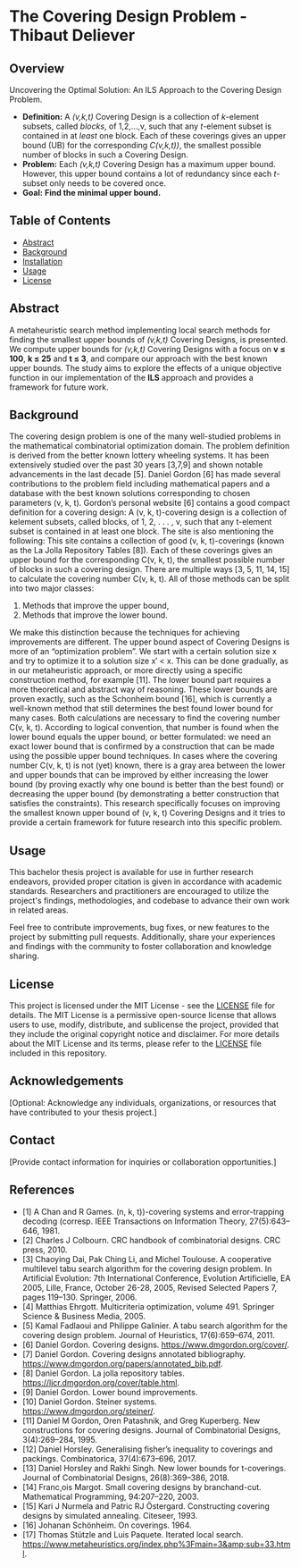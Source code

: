 # The Covering Design Problem - Thibaut Deliever


## Overview

Uncovering the Optimal Solution: An ILS Approach to the Covering Design Problem.
- **Definition:** A _(v,k,t)_ Covering Design is a collection of _k_-element subsets, called _blocks_, of 1,2,...,v, such that any _t_-element subset is contained in at _least_ one block. Each of these coverings gives an upper bound (UB) for the corresponding _C(v,k,t))_, the smallest possible number of blocks in such a Covering Design.
- **Problem:** Each _(v,k,t)_ Covering Design has a maximum upper bound. However, this upper bound contains a lot of redundancy since each _t_-subset only needs to be covered once.
- **Goal:** **Find the minimal upper bound.**


## Table of Contents
- [Abstract](#abstract)
- [Background](#background)
- [Installation](#installation)
- [Usage](#usage)
- [License](#license)


## Abstract

A metaheuristic search method implementing local search methods for finding the smallest upper bounds of _(v,k,t)_ Covering Designs, is presented. We compute upper bounds for _(v,k,t)_ Covering Designs with a focus on **v ≤ 100**, **k ≤ 25** and **t ≤ 3**, and compare our approach with the best known upper bounds. The study aims to explore the effects of a unique objective function in our implementation of the **ILS** approach and provides a framework for future work.


## Background

The covering design problem is one of the many well-studied problems in the mathematical combinatorial optimization domain. The problem definition is derived from the better known lottery wheeling systems. It has been extensively studied over the past 30 years [3,7,9] and shown notable advancements in the last decade [5]. Daniel Gordon [6] has made several contributions to the problem field including mathematical papers and a database with the best known solutions corresponding to chosen parameters (v, k, t). Gordon’s personal website [6] contains a good compact definition for a covering design: A (v, k, t)-covering design is a collection of kelement subsets, called blocks, of 1, 2, . . . , v, such that any t-element subset is contained in at least one block. The site is also mentioning the following: This site contains a collection of good (v, k, t)-coverings (known as the La Jolla Repository Tables [8]). Each of these coverings gives an upper bound for the corresponding C(v, k, t), the smallest possible number of blocks in such a covering
design. There are multiple ways [3, 5, 11, 14, 15] to calculate the covering number C(v, k, t). All of those methods can be split into two major classes: 
  1. Methods that improve the upper bound,
  2. Methods that improve the lower bound.

We make this distinction because the techniques for achieving improvements are different. The upper bound aspect of Covering Designs is more of an “optimization problem”. We start with a certain solution size x and try to optimize it to a solution size x′ < x. This can be done gradually, as in our metaheuristic approach, or more directly using a specific construction method, for example [11]. The lower bound part requires a more theoretical and abstract way of reasoning. These lower bounds are proven exactly, such as the Schonheim bound [16], which is currently a well-known method that still determines the best found lower
bound for many cases. Both calculations are necessary to find the covering number C(v, k, t). According to logical convention, that number is found when the lower bound equals the upper bound, or better formulated: we need an exact lower bound that is confirmed by a construction that can be made using the possible upper bound techniques. In cases where the covering number C(v, k, t) is not (yet) known, there is a gray area between the lower and upper bounds that can be improved by either increasing the lower bound (by proving exactly why one bound is better than the best found) or decreasing the upper bound (by demonstrating a better construction that satisfies the constraints). This research specifically focuses on improving the smallest known upper bound of (v, k, t) Covering Designs and it tries to provide a certain framework for future research into this specific problem.


## Usage

This bachelor thesis project is available for use in further research endeavors, provided proper citation is given in accordance with academic standards. Researchers and practitioners are encouraged to utilize the project's findings, methodologies, and codebase to advance their own work in related areas.

Feel free to contribute improvements, bug fixes, or new features to the project by submitting pull requests. Additionally, share your experiences and findings with the community to foster collaboration and knowledge sharing.

## License

This project is licensed under the MIT License - see the [LICENSE](LICENSE) file for details. The MIT License is a permissive open-source license that allows users to use, modify, distribute, and sublicense the project, provided that they include the original copyright notice and disclaimer. For more details about the MIT License and its terms, please refer to the [LICENSE](LICENSE) file included in this repository.

## Acknowledgements

[Optional: Acknowledge any individuals, organizations, or resources that have contributed to your thesis project.]

## Contact

[Provide contact information for inquiries or collaboration opportunities.]


## References
- [1] A Chan and R Games. (n, k, t))-covering systems and error-trapping decoding (corresp. IEEE Transactions on Information Theory, 27(5):643–646, 1981.
- [2] Charles J Colbourn. CRC handbook of combinatorial designs. CRC press, 2010.
- [3] Chaoying Dai, Pak Ching Li, and Michel Toulouse. A cooperative multilevel tabu search algorithm for the covering design problem. In Artificial Evolution: 7th International Conference, Evolution Artificielle, EA 2005, Lille, France, October 26-28, 2005, Revised Selected Papers 7, pages 119–130. Springer, 2006. 
- [4] Matthias Ehrgott. Multicriteria optimization, volume 491. Springer Science & Business Media, 2005. 
- [5] Kamal Fadlaoui and Philippe Galinier. A tabu search algorithm for the covering design problem. Journal of Heuristics, 17(6):659–674, 2011. 
- [6] Daniel Gordon. Covering designs. https://www.dmgordon.org/cover/.
- [7] Daniel Gordon. Covering designs annotated bibliography. https://www.dmgordon.org/papers/annotated_bib.pdf.
- [8] Daniel Gordon. La jolla repository tables. https://ljcr.dmgordon.org/cover/table.html.
- [9] Daniel Gordon. Lower bound improvements.
- [10] Daniel Gordon. Steiner systems. https://www.dmgordon.org/steiner/.
- [11] Daniel M Gordon, Oren Patashnik, and Greg Kuperberg. New constructions for covering designs. Journal of Combinatorial Designs, 3(4):269–284, 1995. 
- [12] Daniel Horsley. Generalising fisher’s inequality to coverings and packings. Combinatorica, 37(4):673–696, 2017.
- [13] Daniel Horsley and Rakhi Singh. New lower bounds for t-coverings. Journal of Combinatorial Designs, 26(8):369–386, 2018. 
- [14] Franc¸ois Margot. Small covering designs by branchand-cut. Mathematical Programming, 94:207–220, 2003.
- [15] Kari J Nurmela and Patric RJ Östergard. Constructing covering designs by simulated annealing. Citeseer, 1993.
- [16] Johanan Schönheim. On coverings. 1964.
- [17] Thomas Stützle and Luis Paquete. Iterated local search. https://www.metaheuristics.org/index.php%3Fmain=3&amp;sub=33.html.
